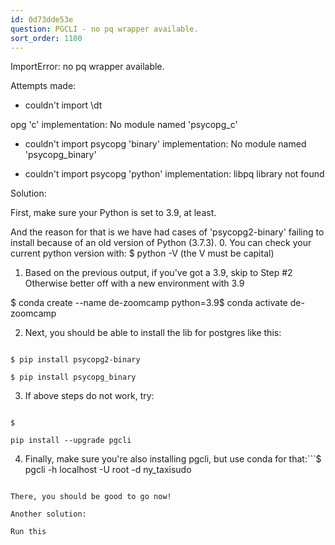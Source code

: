 ```yaml
---
id: 0d73dde53e
question: PGCLI - no pq wrapper available.
sort_order: 1100
---
```


ImportError: no pq wrapper available.

Attempts made:

- couldn't import \dt

opg 'c' implementation: No module named 'psycopg_c'

- couldn't import psycopg 'binary' implementation: No module named 'psycopg_binary'

- couldn't import psycopg 'python' implementation: libpq library not found

Solution:

First, make sure your Python is set to 3.9, at least.

And the reason for that is we have had cases of 'psycopg2-binary' failing to install because of an old version of Python (3.7.3). 0. You can check your current python version with: $ python -V (the V must be capital)

1. Based on the previous output, if you've got a 3.9, skip to Step #2   Otherwise better off with a new environment with 3.9

$ conda create --name de-zoomcamp python=3.9$ conda activate de-zoomcamp

2. Next, you should be able to install the lib for postgres like this:

```

$ pip install psycopg2-binary

$ pip install psycopg_binary

```

3. If above steps do not work, try:

```

$

pip install --upgrade pgcli

```

4. Finally, make sure you're also installing pgcli, but use conda for that:```$ pgcli -h localhost -U root -d ny_taxisudo

```

There, you should be good to go now!

Another solution:

Run this

